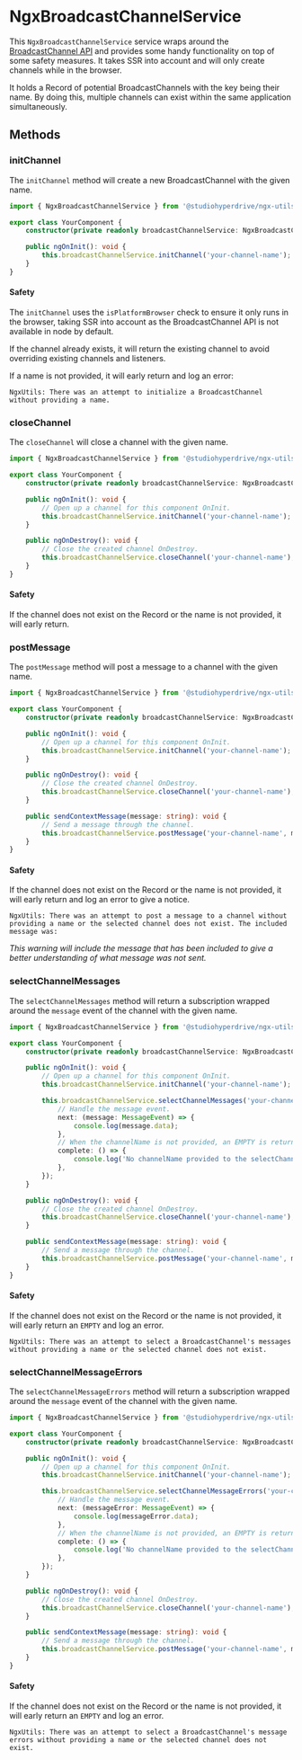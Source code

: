 # NgxBroadcastChannelService

This `NgxBroadcastChannelService` service wraps around the [BroadcastChannel API](https://developer.mozilla.org/en-US/docs/Web/API/Broadcast_Channel_API) and provides some handy functionality on top of some safety measures. It takes SSR into account and will only create channels while in the browser.

It holds a Record of potential BroadcastChannels with the key being their name. By doing this, multiple channels can exist within the same application simultaneously.

## Methods

### initChannel

The `initChannel` method will create a new BroadcastChannel with the given name.

```typescript
import { NgxBroadcastChannelService } from '@studiohyperdrive/ngx-utils';

export class YourComponent {
	constructor(private readonly broadcastChannelService: NgxBroadcastChannelService) {}

	public ngOnInit(): void {
		this.broadcastChannelService.initChannel('your-channel-name');
	}
}
```

#### Safety

The `initChannel` uses the `isPlatformBrowser` check to ensure it only runs in the browser, taking SSR into account as the BroadcastChannel API is not available in node by default.

If the channel already exists, it will return the existing channel to avoid overriding existing channels and listeners.

If a name is not provided, it will early return and log an error:

```
NgxUtils: There was an attempt to initialize a BroadcastChannel without providing a name.
```

### closeChannel

The `closeChannel` will close a channel with the given name.

```typescript
import { NgxBroadcastChannelService } from '@studiohyperdrive/ngx-utils';

export class YourComponent {
	constructor(private readonly broadcastChannelService: NgxBroadcastChannelService) {}

	public ngOnInit(): void {
		// Open up a channel for this component OnInit.
		this.broadcastChannelService.initChannel('your-channel-name');
	}

	public ngOnDestroy(): void {
		// Close the created channel OnDestroy.
		this.broadcastChannelService.closeChannel('your-channel-name');
	}
}
```

#### Safety

If the channel does not exist on the Record or the name is not provided, it will early return.

### postMessage

The `postMessage` method will post a message to a channel with the given name.

```typescript
import { NgxBroadcastChannelService } from '@studiohyperdrive/ngx-utils';

export class YourComponent {
	constructor(private readonly broadcastChannelService: NgxBroadcastChannelService) {}

	public ngOnInit(): void {
		// Open up a channel for this component OnInit.
		this.broadcastChannelService.initChannel('your-channel-name');
	}

	public ngOnDestroy(): void {
		// Close the created channel OnDestroy.
		this.broadcastChannelService.closeChannel('your-channel-name');
	}

	public sendContextMessage(message: string): void {
		// Send a message through the channel.
		this.broadcastChannelService.postMessage('your-channel-name', message);
	}
}
```

#### Safety

If the channel does not exist on the Record or the name is not provided, it will early return and log an error to give a notice.

```
NgxUtils: There was an attempt to post a message to a channel without providing a name or the selected channel does not exist. The included message was:
```

_This warning will include the message that has been included to give a better understanding of what message was not sent._

### selectChannelMessages

The `selectChannelMessages` method will return a subscription wrapped around the `message` event of the channel with the given name.

```typescript
import { NgxBroadcastChannelService } from '@studiohyperdrive/ngx-utils';

export class YourComponent {
	constructor(private readonly broadcastChannelService: NgxBroadcastChannelService) {}

	public ngOnInit(): void {
		// Open up a channel for this component OnInit.
		this.broadcastChannelService.initChannel('your-channel-name');

		this.broadcastChannelService.selectChannelMessages('your-channel-name').subscribe({
			// Handle the message event.
			next: (message: MessageEvent) => {
				console.log(message.data);
			},
			// When the channelName is not provided, an EMPTY is returned to not break the subscription.
			complete: () => {
				console.log('No channelName provided to the selectChannel method');
			},
		});
	}

	public ngOnDestroy(): void {
		// Close the created channel OnDestroy.
		this.broadcastChannelService.closeChannel('your-channel-name');
	}

	public sendContextMessage(message: string): void {
		// Send a message through the channel.
		this.broadcastChannelService.postMessage('your-channel-name', message);
	}
}
```

#### Safety

If the channel does not exist on the Record or the name is not provided, it will early return an `EMPTY` and log an error.

```angular2html
NgxUtils: There was an attempt to select a BroadcastChannel's messages without providing a name or the selected channel does not exist.
```

### selectChannelMessageErrors

The `selectChannelMessageErrors` method will return a subscription wrapped around the `message` event of the channel with the given name.

```typescript
import { NgxBroadcastChannelService } from '@studiohyperdrive/ngx-utils';

export class YourComponent {
	constructor(private readonly broadcastChannelService: NgxBroadcastChannelService) {}

	public ngOnInit(): void {
		// Open up a channel for this component OnInit.
		this.broadcastChannelService.initChannel('your-channel-name');

		this.broadcastChannelService.selectChannelMessageErrors('your-channel-name').subscribe({
			// Handle the message event.
			next: (messageError: MessageEvent) => {
				console.log(messageError.data);
			},
			// When the channelName is not provided, an EMPTY is returned to not break the subscription.
			complete: () => {
				console.log('No channelName provided to the selectChannel method');
			},
		});
	}

	public ngOnDestroy(): void {
		// Close the created channel OnDestroy.
		this.broadcastChannelService.closeChannel('your-channel-name');
	}

	public sendContextMessage(message: string): void {
		// Send a message through the channel.
		this.broadcastChannelService.postMessage('your-channel-name', message);
	}
}
```

#### Safety

If the channel does not exist on the Record or the name is not provided, it will early return an `EMPTY` and log an error.

```angular2html
NgxUtils: There was an attempt to select a BroadcastChannel's message errors without providing a name or the selected channel does not exist.
```
